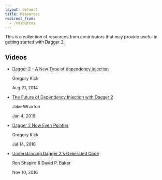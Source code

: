 ```yaml
---
layout: default
title: Resources
redirect_from:
  - /resources
---
```


This is a collection of resources from contributors that may provide
useful in getting started with Dagger 2.

## Videos

*   [Dagger 2 - A New Type of dependency
    injection](https://www.youtube.com/watch?v=oK_XtfXPkqw)

    Gregory Kick

    Aug 21, 2014

*   [The Future of Dependency Injection with Dagger
    2](https://www.youtube.com/watch?v=plK0zyRLIP8)

    Jake Wharton

    Jan 4, 2016

*   [Dagger 2 Now Even Pointier](https://www.youtube.com/watch?v=iwjXqRlEevg)

    Gregory Kick

    Jul 14, 2016

*   [Understanding Dagger 2's Generated
    Code](https://www.youtube.com/watch?v=wCvXe2LsN5o)

    Ron Shapiro & David P. Baker

    Nov 10, 2016
